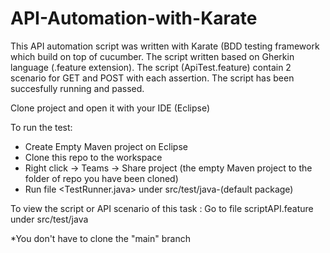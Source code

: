 # API-Automation-with-Karate

This API automation script was written with Karate (BDD testing framework which build on top of cucumber. The script written based on Gherkin language (.feature extension). The script (ApiTest.feature) contain 2 scenario for GET and POST with each assertion. The script has been succesfully running and passed.

Clone project and open it with your IDE (Eclipse)

To run the test:
- Create Empty Maven project on Eclipse
- Clone this repo to the workspace
- Right click -> Teams -> Share project (the empty Maven project to the folder of repo you have been cloned)
- Run file <TestRunner.java> under src/test/java-(default package)

To view the script or API scenario of this task :
Go to file scriptAPI.feature under src/test/java

*You don't have to clone the "main" branch
